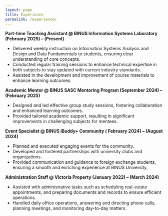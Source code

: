 ```yaml
---
layout: page
title: Experience
permalink: /experience/
---
```


**Part-time Teaching Assistant @ BINUS Information Systems Laboratory (February 2025) – (Present)**
- Delivered weekly instruction on Information Systems Analysis and Design and Data Fundamentals to students, ensuring clear understanding of core concepts.
- Conducted regular training sessions to enhance technical expertise in both subjects to stay updated with current industry standards.
- Assisted in the development and improvement of course materials to enhance learning outcomes.

**Academic Mentor @ BINUS SASC Mentoring Program (September 2024) – (February 2025)**
- Designed and led effective group study sessions, fostering collaboration and enhanced learning outcomes.
- Provided tailored academic support, resulting in significant improvements in challenging subjects for mentees.

**Event Specialist @ BINUS iBuddy+ Community ( February 2024) – (August 2024)**
- Planned and executed engaging events for the community.
- Developed and fostered partnerships with university clubs and organizations.
- Provided communication and guidance to foreign exchange students, ensuring a smooth and enriching experience at BINUS University.

**Administration Staff @ Victoria Property (January 2022) – (March 2024)**
- Assisted with administrative tasks such as scheduling real-estate appointments, and preparing documents and records to ensure efficient operations.
- Handled daily office operations, answering and directing phone calls, planning meetings, and monitoring day-to-day matters.
